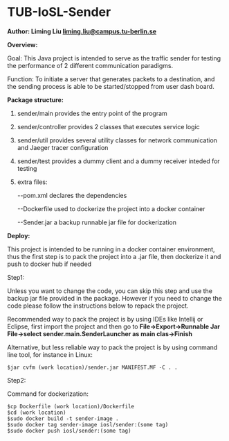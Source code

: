 # TUB-IoSL-Sender

**Author: Liming Liu	 liming.liu@campus.tu-berlin.se**

**Overview:** 

Goal: This Java project is intended to serve as the traffic sender for testing the performance of 2 different communication paradigms. 

Function: To initiate a server that generates packets to a destination, and the sending process is able to be started/stopped from user dash board. 

	
**Package structure:** 

1. sender/main provides the entry point of the program 

2. sender/controller provides 2 classes that executes service logic

3. sender/util provides several utility classes for network communication and Jaeger tracer configuration

4. sender/test provides a dummy client and a dummy receiver inteded for testing

5. extra files:

    --pom.xml declares the dependencies

    --Dockerfile used to dockerize the project into a docker container

    --Sender.jar a backup runnable jar file for dockerization


**Deploy:**

This project is intended to be running in a docker container environment, thus the first step is to pack the project into a .jar file, then dockerize it and push to docker hub if needed

Step1:

Unless you want to change the code, you can skip this step and use the backup jar file provided in the package. However if you need to change the code please follow the instructions below to repack the project.

Recommended way to pack the project is by using IDEs like Intellij or Eclipse, first import the project and then go to **File->Export->Runnable Jar File->select sender.main.SenderLauncher as main clas->Finish**


Alternative, but less reliable way to pack the project is by using command line tool, for instance in Linux:

```Linux
$jar cvfm (work location)/sender.jar MANIFEST.MF -C . .
```

Step2:

Command for dockerization:

```Linux
$cp Dockerfile (work location)/Dockerfile
$cd (work location)
$sudo docker build -t sender-image .
$sudo docker tag sender-image iosl/sender:(some tag)
$sudo docker push iosl/sender:(some tag)
```
	


	
